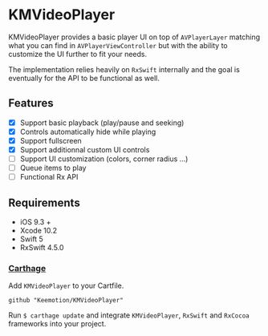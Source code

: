 # KMVideoPlayer

KMVideoPlayer provides a basic player UI on top of `AVPlayerLayer` matching what you can find in `AVPlayerViewController` but with the ability to customize the UI further to fit your needs.

The implementation relies heavily on `RxSwift` internally and the goal is eventually for the API to be functional as well.

## Features
- [x] Support basic playback (play/pause and seeking)
- [x] Controls automatically hide while playing
- [x] Support fullscreen
- [x] Support additionnal custom UI controls
- [ ] Support UI customization (colors, corner radius ...)
- [ ] Queue items to play
- [ ] Functional Rx API

## Requirements
- iOS 9.3 +
- Xcode 10.2
- Swift 5
- RxSwift 4.5.0

### [Carthage](https://github.com/Carthage/Carthage)
Add `KMVideoPlayer` to your Cartfile.
```
github "Keemotion/KMVideoPlayer"
```
Run `$ carthage update` and integrate `KMVideoPlayer`, `RxSwift` and `RxCocoa` frameworks into your project.
